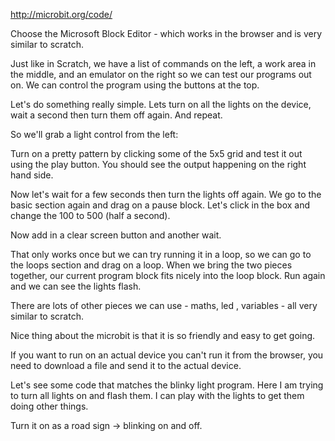 http://microbit.org/code/

Choose the Microsoft Block Editor - which works in the browser and is very similar to
scratch.

Just like in Scratch, we have a list of commands on the left, a work area in the middle,
and an emulator on the right so we can test our programs out on. We can control
the program using the buttons at the top.



Let's do something really simple. Lets turn on all the lights on the device, wait
a second then turn them off again. And repeat.

So we'll grab a light control from the left:

Turn on a pretty pattern by clicking some of the 5x5 grid and test it out using the
play button. You should see the output happening on the right hand side.

Now let's wait for a few seconds then turn the lights off again. We go to the basic
section again and drag on a pause block. Let's click in the box and change the 100 to 500
(half a second).

Now add in a clear screen button and another wait.

That only works once but we can try running it in a loop, so we can go to the
loops section and drag on a loop. When we bring the two pieces together, our current
program block fits nicely into the loop block. Run again and we can see the lights flash.

There are lots of other pieces we can use - maths, led , variables - all very similar to scratch.

Nice thing about the microbit is that it is so friendly and easy to get going.

If you want to run on an actual device you can't run it from the browser, you need to
download a file and send it to the actual device.

Let's see some code that matches the blinky light program. Here I am trying to
turn all lights on and flash them. I can play with the lights to get them doing other things.

Turn it on as a road sign -> blinking on and off.
